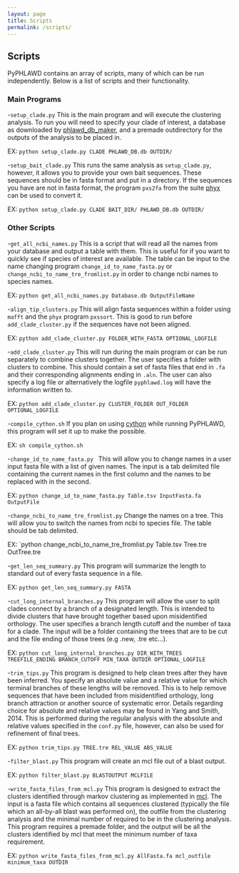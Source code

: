 ```yaml
---
layout: page
title: Scripts
permalink: /scripts/
---
```


## Scripts
PyPHLAWD contains an array of scripts, many of which can be run independently. Below is a list of scripts and their functionality.

### Main Programs

-`setup_clade.py` This is the main program and will execute the clustering analysis. To run you will need to specify your clade of
interest, a database as downloaded by [phlawd_db_maker](https://github.com/blackrim/phlawd_db_maker), and a premade outdirectory
for the outputs of the analysis to be placed in.

EX: `python setup_clade.py CLADE PHLAWD_DB.db OUTDIR/`

-`setup_bait_clade.py` This runs the same analysis as `setup_clade.py`, however, it allows you to provide your own bait sequences.
These sequences should be in fasta format and put in a directory. If the sequences you have are not in fasta format, the program
`pxs2fa` from the suite [phyx](https://github.com/FePhyFoFum/phyx) can be used to convert it.

EX: `python setup_clade.py CLADE BAIT_DIR/ PHLAWD_DB.db OUTDIR/`

### Other Scripts

-`get_all_ncbi_names.py` This is a script that will read all the names from your database and output a table with them. This is useful
for if you want to quickly see if species of interest are available. The table can be input to the name changing program `change_id_to_name_fasta.py`
or `change_ncbi_to_name_tre_fromlist.py` in order to change ncbi names to species names.

EX: `python get_all_ncbi_names.py Database.db OutputFileName`

-`align_tip_clusters.py` This will align fasta sequences within a folder using `mafft` and the `phyx` program `pxssort`. This is good to run before
`add_clade_cluster.py` if the sequences have not been aligned.

EX: `python add_clade_cluster.py FOLDER_WITH_FASTA OPTIONAL_LOGFILE`

-`add_clade_cluster.py` This will run during the main program or can be run separately to combine clusters together. The user specifies
a folder with clusters to combine. This should contain a set of fasta files that end in `.fa` and their corresponding alignments ending
in `.aln`. The user can also specify a log file or alternatively the logfile `pyphlawd.log` will have the information written to.

EX: `python add_clade_cluster.py CLUSTER_FOLDER OUT_FOLDER OPTIONAL_LOGFILE`

-`compile_cython.sh` If you plan on using [cython](https://pypi.python.org/pypi/Cython/) while running PyPHLAWD, this program will set it
up to make the possible.

EX: `sh compile_cython.sh`

-`change_id_to_name_fasta.py ` This will allow you to change names in a user input fasta file with a list of given names. The input is
a tab delimited file containing the current names in the first column and the names to be replaced with in the second.

EX: `python change_id_to_name_fasta.py Table.tsv InputFasta.fa OutputFile`

-`change_ncbi_to_name_tre_fromlist.py` Change the names on a tree. This will allow you to switch the names from ncbi to species file.
The table should be tab delimited.

EX: `python change_ncbi_to_name_tre_fromlist.py Table.tsv Tree.tre OutTree.tre

-`get_len_seq_summary.py` This program will summarize the length to standard out of every fasta sequence in a file.

EX: `python get_len_seq_summary.py FASTA`

-`cut_long_internal_branches.py` This program will allow the user to split clades connect by a branch of a designated length. This is intended
to divide clusters that have brought together based upon misidentified orthology. The user specifies a branch length cutoff and the number
of taxa for a clade. The input will be a folder containing the trees that are to be cut and the file ending of those trees (e.g .new, .tre etc...).

EX: `python cut_long_internal_branches.py DIR_WITH_TREES TREEFILE_ENDING BRANCH_CUTOFF MIN_TAXA OUTDIR OPTIONAL_LOGFILE`

-`trim_tips.py` This program is designed to help clean trees after they have been inferred. You specify an absolute value and a relative
value for which terminal branches of these lengths will be removed. This is to help remove sequences that have been included from misidentified
orthology, long branch attraction or another source of systematic error. Details regarding choice for absolute and relative values may be
found in Yang and Smith, 2014. This is performed during the regular analysis with the absolute and relative values specified in the `conf.py`
file, however, can also be used for refinement of final trees.

EX: `python trim_tips.py TREE.tre REL_VALUE ABS_VALUE`

-`filter_blast.py` This program will create an mcl file out of a blast output.

EX: `python filter_blast.py BLASTOUTPUT MCLFILE`

-`write_fasta_files_from_mcl.py` This program is designed to extract the clusters identified through markov clustering as implemented in 
[mcl](https://micans.org/mcl/). The input is a fasta file which contains all sequences clustered (typically the file which an all-by-all blast was performed
on), the outfile from the clustering analysis and the minimal number of required to be in the clustering analysis. This program requires a
premade folder, and the output will be all the clusters identified by mcl that meet the minimum number of taxa requirement.

EX: `python write_fasta_files_from_mcl.py AllFasta.fa mcl_outfile minimum_taxa OUTDIR`


